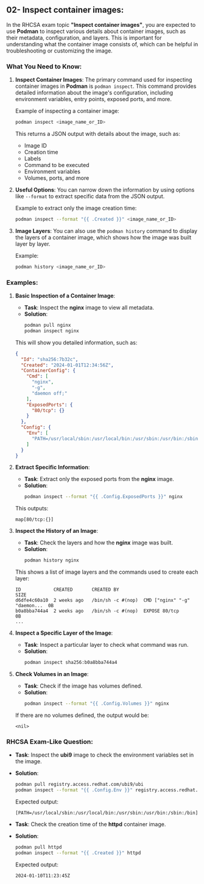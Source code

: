 ## 02- Inspect container images:

In the RHCSA exam topic **"Inspect container images"**, you are expected to use **Podman** to inspect various details about container images, such as their metadata, configuration, and layers. This is important for understanding what the container image consists of, which can be helpful in troubleshooting or customizing the image.

### **What You Need to Know**:

1. **Inspect Container Images**:
   The primary command used for inspecting container images in **Podman** is `podman inspect`. This command provides detailed information about the image's configuration, including environment variables, entry points, exposed ports, and more.

   Example of inspecting a container image:
   ```bash
   podman inspect <image_name_or_ID>
   ```
   This returns a JSON output with details about the image, such as:
   - Image ID
   - Creation time
   - Labels
   - Command to be executed
   - Environment variables
   - Volumes, ports, and more

2. **Useful Options**:
   You can narrow down the information by using options like `--format` to extract specific data from the JSON output.

   Example to extract only the image creation time:
   ```bash
   podman inspect --format "{{ .Created }}" <image_name_or_ID>
   ```

3. **Image Layers**:
   You can also use the `podman history` command to display the layers of a container image, which shows how the image was built layer by layer.

   Example:
   ```bash
   podman history <image_name_or_ID>
   ```

### **Examples**:

1. **Basic Inspection of a Container Image**:
   - **Task**: Inspect the **nginx** image to view all metadata.
   - **Solution**:
     ```bash
     podman pull nginx
     podman inspect nginx
     ```

   This will show you detailed information, such as:
   ```json
   {
     "Id": "sha256:7b32c",
     "Created": "2024-01-01T12:34:56Z",
     "ContainerConfig": {
       "Cmd": [
         "nginx",
         "-g",
         "daemon off;"
       ],
       "ExposedPorts": {
         "80/tcp": {}
       }
     },
     "Config": {
       "Env": [
         "PATH=/usr/local/sbin:/usr/local/bin:/usr/sbin:/usr/bin:/sbin:/bin"
       ]
     }
   }
   ```

2. **Extract Specific Information**:
   - **Task**: Extract only the exposed ports from the **nginx** image.
   - **Solution**:
     ```bash
     podman inspect --format "{{ .Config.ExposedPorts }}" nginx
     ```

   This outputs:
   ```
   map[80/tcp:{}]
   ```

3. **Inspect the History of an Image**:
   - **Task**: Check the layers and how the **nginx** image was built.
   - **Solution**:
     ```bash
     podman history nginx
     ```

   This shows a list of image layers and the commands used to create each layer:
   ```
   ID            CREATED       CREATED BY                                      SIZE
   d6dfe4c60a10  2 weeks ago   /bin/sh -c #(nop)  CMD ["nginx" "-g" "daemon...  0B
   b0a8bba744a4  2 weeks ago   /bin/sh -c #(nop)  EXPOSE 80/tcp                0B
   ...
   ```

4. **Inspect a Specific Layer of the Image**:
   - **Task**: Inspect a particular layer to check what command was run.
   - **Solution**:
     ```bash
     podman inspect sha256:b0a8bba744a4
     ```

5. **Check Volumes in an Image**:
   - **Task**: Check if the image has volumes defined.
   - **Solution**:
     ```bash
     podman inspect --format "{{ .Config.Volumes }}" nginx
     ```

   If there are no volumes defined, the output would be:
   ```
   <nil>
   ```

### **RHCSA Exam-Like Question**:

- **Task**: Inspect the **ubi9** image to check the environment variables set in the image.
- **Solution**:
   ```bash
   podman pull registry.access.redhat.com/ubi9/ubi
   podman inspect --format "{{ .Config.Env }}" registry.access.redhat.com/ubi9/ubi
   ```

   Expected output:
   ```
   [PATH=/usr/local/sbin:/usr/local/bin:/usr/sbin:/usr/bin:/sbin:/bin]
   ```

- **Task**: Check the creation time of the **httpd** container image.
- **Solution**:
   ```bash
   podman pull httpd
   podman inspect --format "{{ .Created }}" httpd
   ```

   Expected output:
   ```
   2024-01-10T11:23:45Z
   ```
